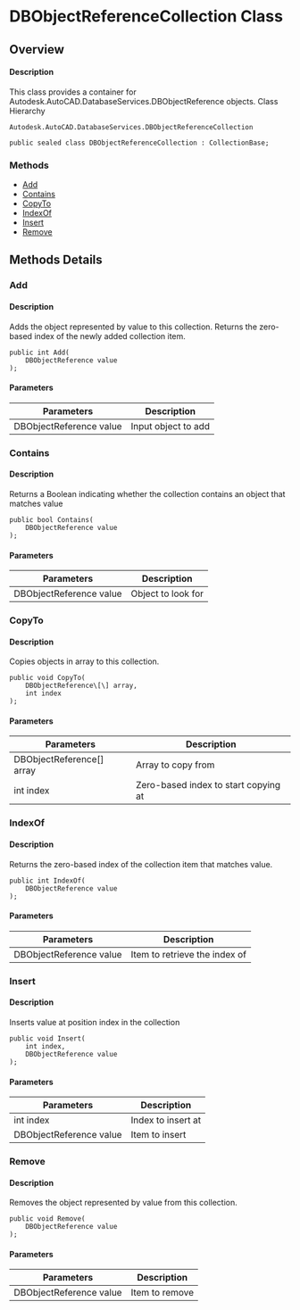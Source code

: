 # DBObjectReferenceCollection Class

## Overview

#### Description
This class provides a container for Autodesk.AutoCAD.DatabaseServices.DBObjectReference objects.
Class Hierarchy
```text
Autodesk.AutoCAD.DatabaseServices.DBObjectReferenceCollection
```

```text
public sealed class DBObjectReferenceCollection : CollectionBase;
```

### Methods

- [Add](#add)
- [Contains](#contains)
- [CopyTo](#copyto)
- [IndexOf](#indexof)
- [Insert](#insert)
- [Remove](#remove)


## Methods Details

### Add

#### Description
Adds the object represented by value to this collection. Returns the zero-based index of the newly added collection item.
```text
public int Add(
    DBObjectReference value
);
```

#### Parameters

| Parameters | Description |
| --- | --- |
| DBObjectReference value | Input object to add |

### Contains

#### Description
Returns a Boolean indicating whether the collection contains an object that matches value
```text
public bool Contains(
    DBObjectReference value
);
```

#### Parameters

| Parameters | Description |
| --- | --- |
| DBObjectReference value | Object to look for |

### CopyTo

#### Description
Copies objects in array to this collection.
```text
public void CopyTo(
    DBObjectReference\[\] array, 
    int index
);
```

#### Parameters

| Parameters | Description |
| --- | --- |
| DBObjectReference[] array | Array to copy from |
| int index | Zero-based index to start copying at |

### IndexOf

#### Description
Returns the zero-based index of the collection item that matches value.
```text
public int IndexOf(
    DBObjectReference value
);
```

#### Parameters

| Parameters | Description |
| --- | --- |
| DBObjectReference value | Item to retrieve the index of |

### Insert

#### Description
Inserts value at position index in the collection
```text
public void Insert(
    int index, 
    DBObjectReference value
);
```

#### Parameters

| Parameters | Description |
| --- | --- |
| int index | Index to insert at |
| DBObjectReference value | Item to insert |

### Remove

#### Description
Removes the object represented by value from this collection.
```text
public void Remove(
    DBObjectReference value
);
```

#### Parameters

| Parameters | Description |
| --- | --- |
| DBObjectReference value | Item to remove |
